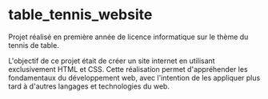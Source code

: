 # table_tennis_website
Projet réalisé en première année de licence informatique sur le thème du tennis de table.

L'objectif de ce projet était de créer un site internet en utilisant exclusivement HTML et CSS. Cette réalisation permet d'appréhender les fondamentaux du développement web, avec l'intention de les appliquer plus tard à d'autres langages et technologies du web.
